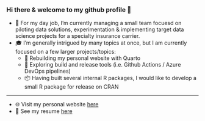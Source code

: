 ### Hi there & welcome to my github profile 👋


- :briefcase: For my day job, I’m currently managing a small team focuesd on piloting data solutions, experimentation & implementing target data science projects for a specialty insurance carrier. 
- :mortar_board: I’m generally intrigued by many topics at once, but I am currently focused on a few larger projects/topics:
  - :construction: Rebuilding my personal website with Quarto
  - :rocket: Exploring build and release tools (i.e. Github Actions / Azure DevOps pipelines)
  - :package: Having built several internal R packages, I would like to develop a small R package for release on CRAN

-------

- :globe_with_meridians: Visit my personal website [here](https://www.mattleary.com)
- :memo: See my resume [here](https://mattleary-resume.netlify.app/)

<!--
**mleary/mleary** is a ✨ _special_ ✨ repository because its `README.md` (this file) appears on your GitHub profile.

Here are some ideas to get you started:

- 🔭 I’m currently working on ...
- 🌱 I’m currently learning ...
- 👯 I’m looking to collaborate on ...
- 🤔 I’m looking for help with ...
- 💬 Ask me about ...
- 📫 How to reach me: ...
- 😄 Pronouns: ...
- ⚡ Fun fact: ...
-->
